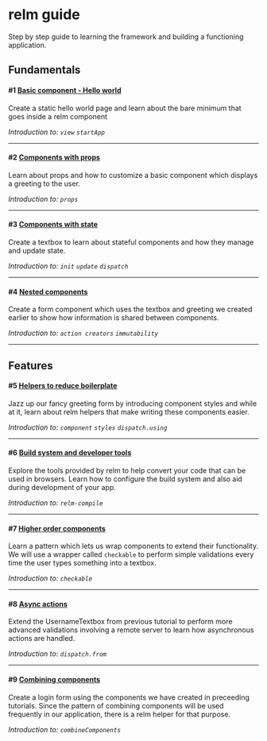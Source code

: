 # relm guide

Step by step guide to learning the framework and building a functioning application.

## Fundamentals

#### #1 [Basic component - Hello world](#TODO)

Create a static hello world page and learn about the bare minimum that goes inside a relm component

*Introduction to: `view` `startApp`*

--------

#### #2 [Components with props](#TODO)

Learn about props and how to customize a basic component which displays a greeting to the user.

*Introduction to: `props`*

--------

#### #3 [Components with state](#TODO)  

Create a textbox to learn about stateful components and how they manage and update state.

*Introduction to: `init` `update` `dispatch`*

--------

#### #4 [Nested components](#TODO)

Create a form component which uses the textbox and greeting we created earlier to show how information is shared between components.  

*Introduction to: `action creators` `immutability`*

--------

## Features

#### #5 [Helpers to reduce boilerplate](#TODO)

Jazz up our fancy greeting form by introducing component styles and while at it, learn about relm helpers that make writing these components easier.

*Introduction to: `component` `styles` `dispatch.using`*

--------

#### #6 [Build system and developer tools](#TODO)

Explore the tools provided by relm to help convert your code that can be used in browsers. Learn how to configure the build system and also aid during development of your app.

*Introduction to: `relm-compile`*

--------

#### #7 [Higher order components](#TODO)

Learn a pattern which lets us wrap components to extend their functionality. We will use a wrapper called `checkable` to perform simple validations every time the user types something into a textbox.

*Introduction to: `checkable`*

--------

#### #8 [Async actions](#TODO)

Extend the UsernameTextbox from previous tutorial to perform more advanced validations involving a remote server to learn how asynchronous actions are handled.

*Introduction to: `dispatch.from`*

--------

#### #9 [Combining components](#TODO)

Create a login form using the components we have created in preceeding tutorials. Since the pattern of combining components will be used frequently in our application, there is a relm helper for that purpose.  

*Introduction to: `combineComponents`*
